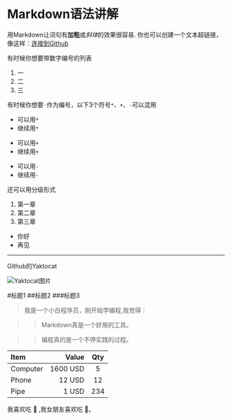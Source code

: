 Markdown语法讲解
==
用Markdown让词句有**加粗**或*斜体*的效果很容易.
你也可以创建一个文本超链接，像这样：[连接到Github](https://github.com)


有时候你想要带数字编号的列表

1. 一
2. 二
3. 三


有时候你想要`·`作为编号，以下3个符号`*`、`+`、`-`可以混用


* 可以用`*`
* 继续用`*`
+ 可以用`+`
+ 继续用`+`
- 可以用`-`
- 继续用`-`

还可以用分级形式


1. 第一章
2. 第二章
3. 第三章
  - 你好
  - 再见

---



Github的Yaktocat

![ Yaktocat图片](https://octodex.github.com/images/yaktocat.png)



#标题1
##标题2
###标题3


> 我是一个小白程序员，刚开始学编程,我觉得：

>> Markdown真是一个好用的工具。

>> 编程真的是一个不停实践的过程。




| Item      |    Value | Qty  |
| :-------- | --------:| :--: |
| Computer  | 1600 USD |  5   |
| Phone     |   12 USD |  12  |
| Pipe      |    1 USD | 234  |


我喜欢吃 :apple: ,我女朋友喜欢吃 :banana:。

